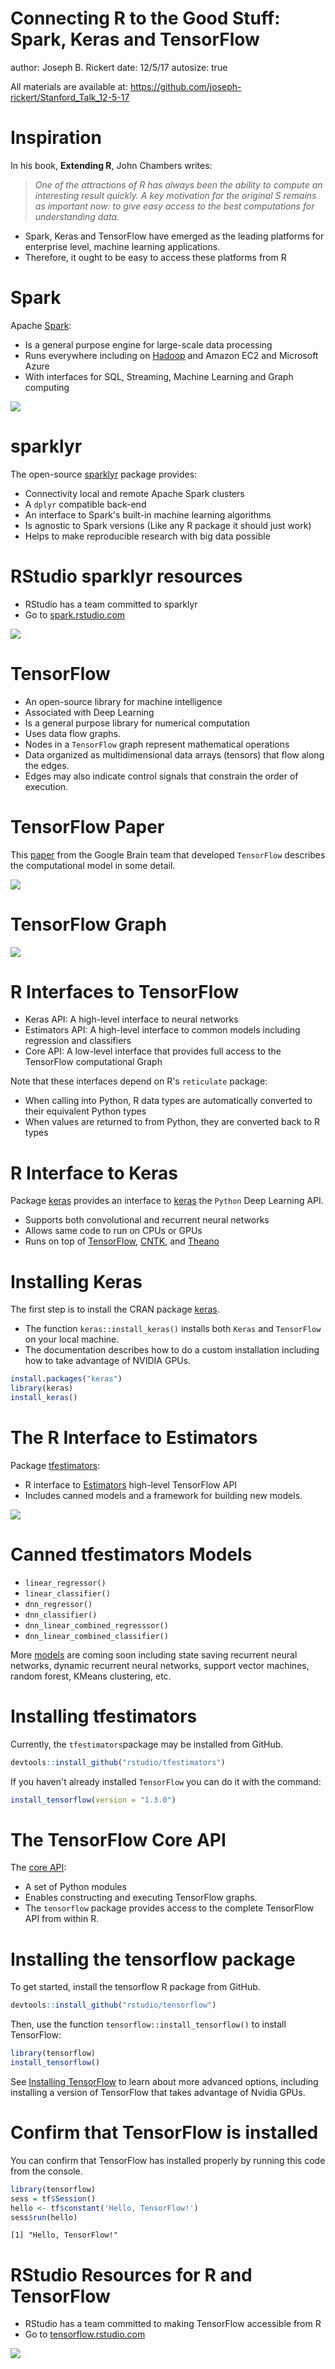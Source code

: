 Connecting R to the Good Stuff: Spark, Keras and TensorFlow
========================================================
author: Joseph B. Rickert
date: 12/5/17
autosize: true

All materials are available at:
https://github.com/joseph-rickert/Stanford_Talk_12-5-17

Inspiration
========================================================

In his book, **Extending R**,  John Chambers writes:
> *One of the attractions of R has always been the ability to compute an interesting result quickly. A key motivation for the original S remains as important now: to give easy access to the best computations for understanding data.*    

* Spark, Keras and TensorFlow have emerged as the leading platforms for enterprise level, machine learning applications. 
* Therefore, it ought to be easy to access these platforms from R

Spark
=========================================================
Apache [Spark](https://spark.apache.org/):
- Is a general purpose engine for large-scale data processing
- Runs everywhere including on [Hadoop](https://hadoop.apache.org/docs/current/hadoop-yarn/hadoop-yarn-site/YARN.html) and Amazon EC2 and Microsoft Azure
- With interfaces for SQL, Streaming, Machine Learning and Graph computing

![](spark2.png)

sparklyr
=========================================================
The open-source [sparklyr](https://cran.r-project.org/package=sparklyr) package provides:
- Connectivity local and remote Apache Spark clusters
- A `dplyr` compatible back-end
- An interface to Spark's built-in machine learning algorithms
- Is agnostic to Spark versions (Like any R package it should just work)
- Helps to make reproducible research with big data possible

RStudio sparklyr resources
========================================================
- RStudio has a team committed to sparklyr
- Go to [spark.rstudio.com](https://spark.rstudio.com/)

![](sparklyr.png)   

TensorFlow
=========================================================

- An open-source library for machine intelligence
- Associated with Deep Learning
- Is a general purpose library for numerical computation 
- Uses data flow graphs.
- Nodes in a `TensorFlow` graph represent mathematical operations
- Data organized as multidimensional data arrays (tensors) that flow along the edges. 
- Edges may also indicate control signals that constrain the order of execution.


TensorFlow Paper
========================================================
This [paper](https://dl.acm.org/citation.cfm?doid=3088525.3088527) from the Google Brain team that developed `TensorFlow` describes the computational model in some detail.

![](TF_paper.png)


TensorFlow Graph
========================================================
![](TF_graph.png)


R Interfaces to TensorFlow
========================================================
- Keras API: A high-level interface to neural networks
- Estimators API: A high-level interface to common models including regression and classifiers
- Core API: A low-level interface that provides full access to the TensorFlow computational Graph

Note that these interfaces depend on R's `reticulate` package: 
- When calling into Python, R data types are automatically converted to their equivalent Python types 
- When values are returned to from Python, they are converted back to R types



R Interface to Keras
=========================================================
Package [keras](https://CRAN.R-project.org/package=keras) provides an interface to [keras](https://keras.io/) the `Python` Deep Learning API.

- Supports both convolutional and recurrent neural networks
- Allows same code to run on CPUs or GPUs
- Runs on top of [TensorFlow](https://github.com/tensorflow/tensorflow), [CNTK](https://github.com/Microsoft/cntk), and [Theano](https://github.com/Theano/Theano)

Installing Keras
=========================================================
The first step is to install the CRAN package [keras](https://cran.r-project.org/package=keras). 
- The function `keras::install_keras()` installs both `Keras` and `TensorFlow` on your local machine. 
- The documentation describes how to do a custom installation including how to take advantage of NVIDIA GPUs.  


```r
install.packages("keras")
library(keras)
install_keras()
```



The R Interface to Estimators
========================================================  
Package [tfestimators](https://tensorflow.rstudio.com/tfestimators/):   
- R interface to [Estimators](https://www.tensorflow.org/programmers_guide/estimators) high-level TensorFlow API
- Includes canned models and a framework for building new models.

![](tfestimators.png)

Canned tfestimators Models
=========================================================
- `linear_regressor()`
- `linear_classifier()`
- `dnn_regressor()`
- `dnn_classifier()`
- `dnn_linear_combined_regresssor()`
- `dnn_linear_combined_classifier()`

More [models](https://tensorflow.rstudio.com/tfestimators/reference/) are coming soon including state saving recurrent neural networks, dynamic recurrent neural networks, support vector machines, random forest, KMeans clustering, etc.

Installing tfestimators
==========================================================
Currently, the `tfestimators`package may be installed from GitHub.    


```r
devtools::install_github("rstudio/tfestimators")
```

If you haven't already installed `TensorFlow` you can do it with the command:

```r
install_tensorflow(version = "1.3.0")
```

The TensorFlow Core API
==========================================================
The [core API](https://www.tensorflow.org/api_docs/python/):
- A set of Python modules
- Enables constructing and executing TensorFlow graphs. 
- The `tensorflow` package provides access to the complete TensorFlow API from within R.

Installing the tensorflow package
===========================================================
To get started, install the tensorflow R package from GitHub.


```r
devtools::install_github("rstudio/tensorflow")
```
Then, use the function `tensorflow::install_tensorflow()` to install TensorFlow:


```r
library(tensorflow)
install_tensorflow()
```

See [Installing TensorFlow](https://tensorflow.rstudio.com/tools/installation.html) to learn about more advanced options, including installing a version of TensorFlow that takes advantage of Nvidia GPUs.



Confirm that TensorFlow is installed
=========================================================
You can confirm that TensorFlow has installed properly by running this code from the console.


```r
library(tensorflow)
sess = tf$Session()
hello <- tf$constant('Hello, TensorFlow!')
sess$run(hello)
```

```
[1] "Hello, TensorFlow!"
```

RStudio Resources for R and TensorFlow
=========================================================
- RStudio has a team committed to making TensorFlow accessible from R
- Go to [tensorflow.rstudio.com](https://tensorflow.rstudio.com/)  

![](tf_rstudio.png)   



